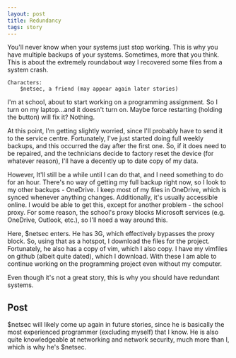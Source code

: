 ```yaml
---
layout: post
title: Redundancy
tags: story
---
```


You'll never know when your systems just stop working. This is why you have
multiple backups of your systems. Sometimes, more that you think. This is about
the extremely roundabout way I recovered some files from a system crash.

<!--more-->

``` raw
Characters:
	$netsec, a friend (may appear again later stories)
```

I'm at school, about to start working on a programming assignment. So I turn on
my laptop...and it doesn't turn on. Maybe force restarting (holding the button)
will fix it? Nothing.

At this point, I'm getting slightly worried, since I'll probably have to send it
to the service centre. Fortunately, I've just started doing full weekly backups,
and this occurred the day after the first one. So, if it does need to be
repaired, and the technicians decide to factory reset the device (for whatever
reason), I'll have a decently up to date copy of my data.

However, It'll still be a while until I can do that, and I need something to do
for an hour. There's no way of getting my full backup right now, so I look to my
other backups - OneDrive. I keep most of my files in OneDrive, which is synced
whenever anything changes. Additionally, it's usually accessible online. I would
be able to get this, except for another problem - the school proxy. For some
reason, the school's proxy blocks Microsoft services (e.g. OneDrive, Outlook,
etc.), so I'll need a way around this.

Here, $netsec enters. He has 3G, which effectively bypasses the proxy block. So,
using that as a hotspot, I download the files for the project. Fortunately, he
also has a copy of vim, which I also copy. I have my vimfiles on github (albeit
quite dated), which I download. With these I am able to continue working on the
programming project even without my computer.

Even though it's not a great story, this is why you should have redundant systems.

## Post

$netsec will likely come up again in future stories, since he is basically the
most experienced programmer (excluding myself) that I know. He is also quite
knowledgeable at networking and network security, much more than I, which is why
he's $netsec.
